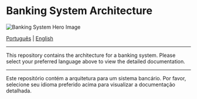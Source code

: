 # Banking System Architecture

![Banking System Hero Image](docs/hero_banking_system.png)

[Português](README_pt.md) | [English](README_en.md)

---

This repository contains the architecture for a banking system. Please select your preferred language above to view the detailed documentation.

---

Este repositório contém a arquitetura para um sistema bancário. Por favor, selecione seu idioma preferido acima para visualizar a documentação detalhada.

